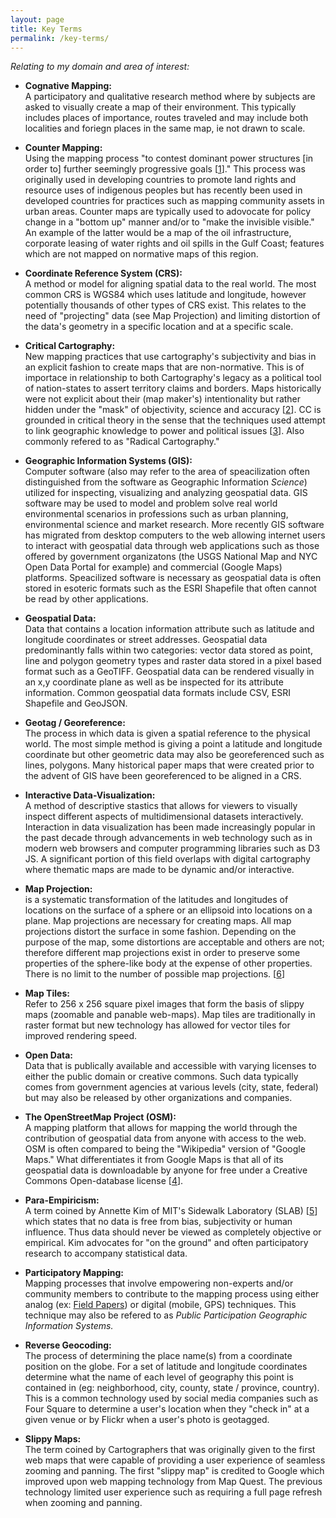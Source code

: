 ```yaml
---
layout: page
title: Key Terms 
permalink: /key-terms/
---
```

*Relating to my domain and area of interest:*

- **Cognative Mapping:**  
A participatory and qualitative research method where by subjects are asked to visually create a map of their environment. This typically includes places of importance, routes traveled and may include both localities and foriegn places in the same map, ie not drawn to scale.

- **Counter Mapping:**  
Using the mapping process "to contest dominant power structures [in order to] further seemingly progressive goals [[1][1]]." This process was originally used in developing countries to promote land rights and resource uses of indigenous peoples but has recently been used in developed countries for practices such as mapping community assets in urban areas.  Counter maps are typically used to adovocate for policy change in a "bottom up" manner and/or to "make the invisible visible." An example of the latter would be a map of the oil infrastructure, corporate leasing of water rights and oil spills in the Gulf Coast; features which are not mapped on normative maps of this region. 

- **Coordinate Reference System (CRS):**  
A method or model for aligning spatial data to the real world. The most common CRS is WGS84 which uses latitude and longitude, however potentially thousands of other types of CRS exist. This relates to the need of "projecting" data (see Map Projection) and limiting distortion of the data's geometry in a specific location and at a specific scale.

- **Critical Cartography:**  
New mapping practices that use cartography's subjectivity and bias in an explicit fashion to create maps that are non-normative. This is of importace in relationship to both Cartography's legacy as a political tool of nation-states to assert territory claims and borders. Maps historically were not explicit about their (map maker's) intentionality but rather hidden under the "mask" of objectivity, science and accuracy [[2][2]]. CC is grounded in critical theory in the sense that the techniques used attempt to link geographic knowledge to power and political issues [[3][3]]. Also commonly refered to as "Radical Cartography."

- **Geographic Information Systems (GIS):**  
Computer software (also may refer to the area of speacilization often distinguished from the software as Geographic Information *Science*) utilized for inspecting, visualizing and analyzing geospatial data. GIS software may be used to model and problem solve real world environmental scenarios in professions such as urban planning, environmental science and market research. More recently GIS software has migrated from desktop computers to the web allowing internet users to interact with geospatial data through web applications such as those offered by government organizatons (the USGS National Map and NYC Open Data Portal for example) and commercial (Google Maps) platforms. Speacilized software is necessary as geospatial data is often stored in esoteric formats such as the ESRI Shapefile that often cannot be read by other applications.

- **Geospatial Data:**  
Data that contains a location information attribute such as latitude and longitude coordinates or street addresses. Geospatial data predominantly falls within two categories: vector data stored as point, line and polygon geometry types and raster data stored in a pixel based format such as a GeoTIFF. Geospatial data can be rendered visually in an x,y coordinate plane as well as be inspected for its attribute information. Common geospatial data formats include CSV, ESRI Shapefile and GeoJSON.

- **Geotag / Georeference:**  
The process in which data is given a spatial reference to the physical world. The most simple method is giving a point a latitude and longitude coordinate but other geometric data may also be georeferenced such as lines, polygons. Many historical paper maps that were created prior to the advent of GIS have been georeferenced to be aligned in a CRS.

- **Interactive Data-Visualization:**  
A method of descriptive stastics that allows for viewers to visually inspect different aspects of multidimensional datasets interactively. Interaction in data visualization has been made increasingly popular in the past decade through advancements in web technology such as in modern web browsers and computer programming libraries such as D3 JS. A significant portion of this field overlaps with digital cartography where thematic maps are made to be dynamic and/or interactive.

- **Map Projection:**  
 is a systematic transformation of the latitudes and longitudes of locations on the surface of a sphere or an ellipsoid into locations on a plane. Map projections are necessary for creating maps. All map projections distort the surface in some fashion. Depending on the purpose of the map, some distortions are acceptable and others are not; therefore different map projections exist in order to preserve some properties of the sphere-like body at the expense of other properties. There is no limit to the number of possible map projections. [[6][6]]

- **Map Tiles:**  
Refer to 256 x 256 square pixel images that form the basis of slippy maps (zoomable and panable web-maps). Map tiles are traditionally in raster format but new technology has allowed for vector tiles for improved rendering speed.

- **Open Data:**   
Data that is publically available and accessible with varying licenses to either the public domain or creative commons.  Such data typically comes from government agencies at various levels (city, state, federal) but may also be released by other organizations and companies. 

- **The OpenStreetMap Project (OSM):**  
A mapping platform that allows for mapping the world through the contribution of geospatial data from anyone with access to the web. OSM is often compared to being the "Wikipedia" version of "Google Maps." What differentiates it from Google Maps is that all of its geospatial data is downloadable by anyone for free under a Creative Commons Open-database license [[4][4]].

- **Para-Empiricism:**  
A term coined by Annette Kim of MIT's Sidewalk Laboratory (SLAB) [[5][5]] which states that no data is free from bias, subjectivity or human influence. Thus data should never be viewed as completely objective or empirical. Kim advocates for "on the ground" and often participatory research to accompany statistical data.

- **Participatory Mapping:**  
Mapping processes that involve empowering non-experts and/or community members to contribute to the mapping process using either analog (ex: [Field Papers](http://fieldpapers.org/)) or digital (mobile, GPS) techniques. This technique may also be refered to as *Public Participation Geographic Information Systems.* 

- **Reverse Geocoding:**  
The process of determining the place name(s) from a coordinate position on the globe. For a set of latitude and longitude coordinates determine what the name of each level of geography this point is contained in (eg: neighborhood, city, county, state / province, country). This is a common technology used by social media companies such as Four Square  to determine a user's location when they "check in" at a given venue or by Flickr when a user's photo is geotagged.

- **Slippy Maps:**  
The term coined by Cartographers that was originally given to the first web maps that  were capable of providing a user experience of seamless zooming and panning. The first "slippy map" is credited to Google which improved upon web mapping technology from Map Quest. The previous technology limited user experience such as requiring a full page refresh when zooming and panning.

[1]: http://en.wikipedia.org/wiki/Counter-mapping#cite_note-1
[2]: http://www.goodreads.com/book/show/1042943.The_Power_of_Maps
[3]: http://en.wikipedia.org/wiki/Critical_cartography
[4]: http://www.openstreetmap.org/about
[5]: http://slab.scripts.mit.edu/wp/
[6]: http://en.wikipedia.org/wiki/Map_projection